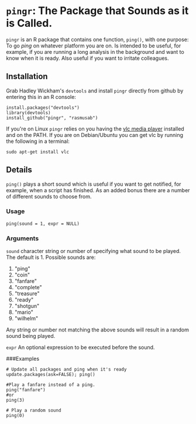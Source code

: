 `pingr`: The Package that Sounds as it is Called.
========================================================

`pingr` is an R package that contains one function, `ping()`, with one purpose: To go *ping* on whatever platform you are on. Is intended to be useful, for example, if you are running a long analysis in the background and want to know when it is ready. Also useful if you want to irritate colleagues.

Installation
---------------

Grab Hadley Wickham's `devtools` and install `pingr` directly from github by entering this in an R console:

```
install.packages("devtools")
library(devtools)
install_github("pingr", "rasmusab")
```

If you're on Linux `pingr` relies on you having the [vlc media player](http://www.videolan.org/vlc/index.html) installed and on the PATH. If you are on Debian/Ubuntu you can get vlc by running the following in a terminal:

```
sudo apt-get install vlc
```

Details
------------

`ping()` plays a short sound which is useful if you want to get notified, for example, when a script has finished. As an added bonus there are a number of different sounds to choose from.

### Usage

`ping(sound = 1, expr = NULL)`

### Arguments

`sound`  character string or number of specifying what sound to be played. The default is 1. Possible sounds are:

1. "ping"
2. "coin"
3. "fanfare"
4. "complete"
5. "treasure"
6. "ready"
7. "shotgun"
8. "mario"
9. "wilhelm"

Any string or number not matching the above sounds will result in a random sound being played.

`expr`	An optional expression to be executed before the sound.

###Examples

```
# Update all packages and ping when it's ready
update.packages(ask=FALSE); ping()

#Play a fanfare instead of a ping.
ping("fanfare")
#or
ping(3)

# Play a random sound
ping(0)
```